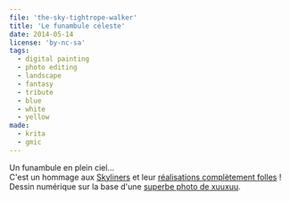 ```yaml
---
file: 'the-sky-tightrope-walker'
title: 'Le funambule céleste'
date: 2014-05-14
license: 'by-nc-sa'
tags:
  - digital painting
  - photo editing
  - landscape
  - fantasy
  - tribute
  - blue
  - white
  - yellow
made:
  - krita
  - gmic
---
```


Un funambule en plein ciel...   
C'est un hommage aux [Skyliners](http://www.sky-liners.com) et leur [réalisations complètement folles](http://vimeo.com/86019637) !  
Dessin numérique sur la base d'une [superbe photo de xuuxuu](http://pixabay.com/fr/nuages-bleu-sun-ocean-sky-l-eau-65293/).
